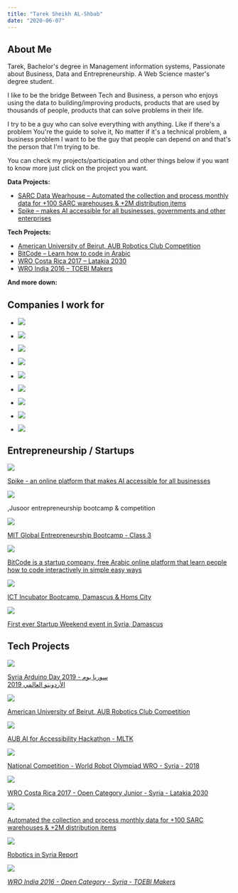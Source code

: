 ```yaml
---
title: "Tarek Sheikh AL-Shbab"
date: "2020-06-07"
---
```


## About Me

Tarek, Bachelor's degree in Management information systems, Passionate about Business, Data and Entrepreneurship. A Web Science master's degree student. 

I like to be the bridge Between Tech and Business, a person who enjoys using the data to building/improving products, products that are used by thousands of people, products that can solve problems in their life. 

I try to be a guy who can solve everything with anything. Like if there's a problem You're the guide to solve it, No matter if it's a technical problem, a business problem I want to be the guy that people can depend on and that's the person that I'm trying to be.

You can check my projects/participation and other things below if you want to know more just click on the project you want. 

**Data Projects:**

- [SARC Data Wearhouse – Automated the collection and process monthly data for +100 SARC warehouses & +2M distribution items](https://tarekblog.com/sarc-data-wearhouse)
- [Spike – makes AI accessible for all businesses, governments and other enterprises](http://tarekblog.com/spike/)

**Tech Projects:**

- [American University of Beirut, AUB Robotics Club Competition](https://tarekblog.com/aub-robotics-club-competition/)
- [BitCode – Learn how to code in Arabic](https://tarekblog.com/bitcode/)
- [WRO Costa Rica 2017 – Latakia 2030](https://tarekblog.com/wro-costa-rica-2017-latakia-2030/)
- [WRO India 2016 – TOEBI Makers](https://tarekblog.com/wro-india-2016-toebi-makers/)

**And more down:**

## Companies I work for

- ![](images/Untitled-4-150x150.jpg)
    
- ![](images/Untitled-3-150x150.jpg)
    
- ![](images/Untitled-1-150x150.jpg)
    
- ![](images/Untitled-8-150x150.jpg)
    
- ![](images/Untitled-2-150x150.jpg)
    
- ![](images/Untitled-5-150x150.jpg)
    
- ![](images/Untitled-7-150x150.jpg)
    
- ![](images/Untitled-6-150x150.jpg)
    
- ![](images/Untitled-150x150.jpg)
    

## Entrepreneurship / Startups

[![](images/10-578x220.png)](http://tarekblog.com/spike/)

[Spike - an online platform that makes AI accessible for all businesses](http://tarekblog.com/spike/)

![](images/2-1-578x220.png)

,Jusoor entrepreneurship bootcamp & competition

[![](images/12-1-578x220.png)](http://tarekblog.com/mit-global-entrepreneurship-bootcamp-class-3/)

[MIT Global Entrepreneurship Bootcamp - Class 3](http://tarekblog.com/mit-global-entrepreneurship-bootcamp-class-3/)  
  

[![](images/6-2-578x220.png)](http://tarekblog.com/bitcode/)

[BitCode is a startup company, free Arabic online platform that learn people how to code interactively in simple easy ways](http://tarekblog.com/bitcode/)

[![](images/4-1-578x220.png)](http://tarekblog.com/ict-incubator-bootcamp-damascus-homs-city/)

[ICT Incubator Bootcamp, Damascus & Homs City](http://tarekblog.com/ict-incubator-bootcamp-damascus-homs-city/)  
  

[![](images/1-1-578x220.png)](http://tarekblog.com/startup-weekend/)

[First ever Startup Weekend event in Syria, Damascus](http://tarekblog.com/startup-weekend/)

## Tech Projects

[![](images/13-578x220.png)](http://tarekblog.com/syria-arduino-day-2019/)

[Syria Arduino Day 2019 - سوريا يوم  
الأردوينو العالمي 2019  
](http://tarekblog.com/syria-arduino-day-2019/)  
  

[![](images/9-578x220.png)](http://tarekblog.com/aub-robotics-club-competition/)

[American University of Beirut, AUB Robotics Club Competition](http://tarekblog.com/aub-robotics-club-competition/)

[![](images/AUB-AI-for-Accessibility-Hackathon-MLTK-578x220.png)](https://tarekblog.com/aub-ai-for-accessibility-hackathon/)

[AUB AI for Accessibility Hackathon - MLTK](https://tarekblog.com/aub-ai-for-accessibility-hackathon/)  
  
  

[![](images/8-578x220.png)](http://tarekblog.com/wro-syria-2018/)

[National Competition - World Robot Olympiad WRO - Syria - 2018](http://tarekblog.com/wro-syria-2018/)  
  
  

[![](images/3-1-578x220.png)](http://tarekblog.com/wro-costa-rica-2017-latakia-2030/)

[WRO Costa Rica 2017 - Open Category Junior - Syria - Latakia 2030](http://tarekblog.com/wro-costa-rica-2017-latakia-2030/)

[![](images/SARC-578x220.png)](https://tarekblog.com/sarc-data-wearhouse)

[Automated the collection and process monthly data for +100 SARC warehouses & +2M distribution items  
](https://tarekblog.com/sarc-data-wearhouse)  

[![](images/7-578x220.png)](http://tarekblog.com/robotics-in-syria-report/)

[Robotics in Syria Report  
](http://tarekblog.com/robotics-in-syria-report/)  
  

[![](images/5-1-578x220.png)](http://tarekblog.com/wro-india-2016-toebi-makers/)

_[WRO India 2016 - Open Category - Syria - TOEBI Makers](http://tarekblog.com/wro-india-2016-toebi-makers/)_
